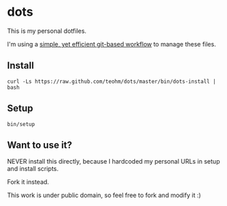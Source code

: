 # dots

This is my personal dotfiles.

I'm using a [simple, yet efficient git-based workflow](https://developer.atlassian.com/blog/2016/02/best-way-to-store-dotfiles-git-bare-repo/) to manage these files.

## Install

```
curl -Ls https://raw.github.com/teohm/dots/master/bin/dots-install | bash
```

## Setup

```
bin/setup
```

## Want to use it?

NEVER install this directly, because I hardcoded my personal URLs in setup and install scripts.

Fork it instead.

This work is under public domain, so feel free to fork and modify it :)
